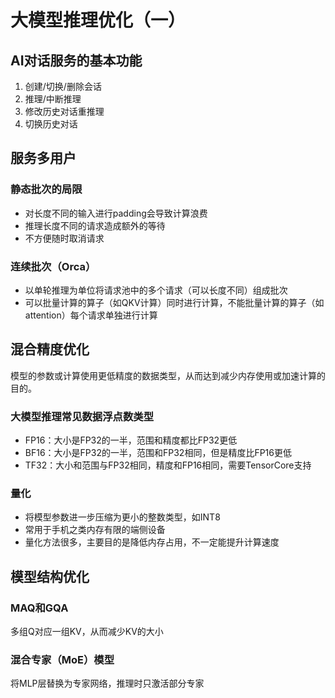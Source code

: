 ﻿# 大模型推理优化（一）

## AI对话服务的基本功能

1. 创建/切换/删除会话
2. 推理/中断推理
3. 修改历史对话重推理
4. 切换历史对话

## 服务多用户

### 静态批次的局限

- 对长度不同的输入进行padding会导致计算浪费
- 推理长度不同的请求造成额外的等待
- 不方便随时取消请求

### 连续批次（Orca）

- 以单轮推理为单位将请求池中的多个请求（可以长度不同）组成批次
- 可以批量计算的算子（如QKV计算）同时进行计算，不能批量计算的算子（如attention）每个请求单独进行计算

## 混合精度优化

模型的参数或计算使用更低精度的数据类型，从而达到减少内存使用或加速计算的目的。

### 大模型推理常见数据浮点数类型

- FP16：大小是FP32的一半，范围和精度都比FP32更低
- BF16：大小是FP32的一半，范围和FP32相同，但是精度比FP16更低
- TF32：大小和范围与FP32相同，精度和FP16相同，需要TensorCore支持

### 量化

- 将模型参数进一步压缩为更小的整数类型，如INT8
- 常用于手机之类内存有限的端侧设备
- 量化方法很多，主要目的是降低内存占用，不一定能提升计算速度

## 模型结构优化

### MAQ和GQA

多组Q对应一组KV，从而减少KV的大小

### 混合专家（MoE）模型

将MLP层替换为专家网络，推理时只激活部分专家
